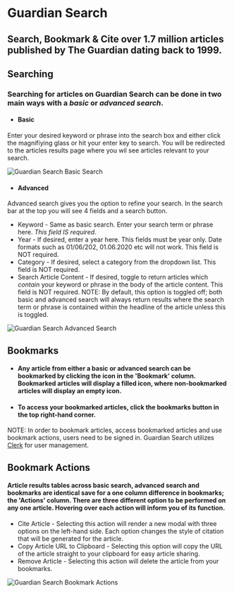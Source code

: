 # Guardian Search 
## Search, Bookmark & Cite over 1.7 million articles published by The Guardian dating back to 1999.


## Searching 

### Searching for articles on Guardian Search can be done in two main ways with a *basic* or *advanced search*. 
-  #### Basic

Enter your desired keyword or phrase into the search box and either click the magnifiying glass or hit your enter key to search.
  You will be redirected to the articles results page where you wil see articles relevant to your search.
  
![Guardian Search Basic Search](https://imgur.com/a/cXqneKP)

- #### Advanced

Advanced search gives you the option to refine your search. In the search bar at the top you will see 4 fields and a search button.

  - Keyword - Same as basic search. Enter your search term or phrase here. *This field IS required*.
  - Year - If desired, enter a year here. This fields must be year only. Date formats such as 01/06/202, 01.06.2020 etc will not work. This field is NOT required.
  - Category - If desired, select a category from the dropdown list. This field is NOT required.
  - Search Article Content - If desired, toggle to return articles which *contain* your keyword or phrase in the body of the article content. This field is NOT required. NOTE: By default, this option is toggled off; both basic and advanced search will always return results where the search term or phrase is contained within the headline of the article unless this is toggled.


![Guardian Search Advanced Search](https://imgur.com/v78ssvT)
 

## Bookmarks 

- #### Any article from either a basic or advanced search can be bookmarked by clicking the icon in the 'Bookmark' column. Bookmarked articles will display a filled icon, where non-bookmarked articles will display an empty icon.
- #### To access your bookmarked articles, click the bookmarks button in the top right-hand corner.

NOTE: In order to bookmark articles, access bookmarked articles and use bookmark actions, users need to be signed in. Guardian Search utilizes [Clerk](https://clerk.com/) for user management.

## Bookmark Actions

#### Article results tables across basic search, advanced search and bookmarks are identical save for a one column difference in bookmarks; the 'Actions' column. There are three different option to be performed on any one article. Hovering over each action will inform you of its function.
  
   - Cite Article - Selecting this action will render a new modal with three options on the left-hand side. Each option changes the style of citation that will be generated for the article. 
   - Copy Article URL to Clipboard - Selecting this option will copy the URL of the article straight to your clipboard for easy article sharing.
   - Remove Article - Selecting this action will delete the article from your bookmarks.

![Guardian Search Bookmark Actions](https://imgur.com/Tf2CK0U)
  




